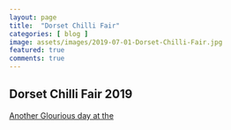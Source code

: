 ```yaml
---
layout: page
title:  "Dorset Chilli Fair"
categories: [ blog ]
image: assets/images/2019-07-01-Dorset-Chilli-Fair.jpg
featured: true
comments: true
---
```

## Dorset Chilli Fair 2019

[Another Glourious day at the ](https://www.greatdorsetchillifestival.co.uk/ "Dorset Chilli Fair")

<script src="https://cdn.jsdelivr.net/npm/publicalbum@latest/embed-ui.min.js" async></script>
<div class="pa-gallery-player-widget" style="width:100%; height:480px; display:none;"
  data-link="https://photos.app.goo.gl/iP4PawjXZSRV5vSS9"
  data-title="Dorset Chilli Fair 2019"
  data-description="15 new photos added to shared album">
  <img data-src="https://lh3.googleusercontent.com/JqoY3b4EsBoWV746I6zQS16PrYk3eY7c9A9-bSNmu6gdDke9BB3zJjAGuhRIIONKrbos7CUfpujJTOwQpwpXdhu3rR49D7c2Nfewuv9kJ_dU1O88xFH9S8bSAM4A_D93ri9PDXGXsTA=w1920-h1080" src="" alt="" />
  <img data-src="https://lh3.googleusercontent.com/2XpQHU58VoD5Ek5N_RHyRS9EygOiz7hDd7tillkN2tSNZGlAMRy_FYdhg3Hx40a5iCLysZgdyoNkHu_CsNjKg5q3yWo-Z9S_8Mt6OubXMAfSObcFtDFN9A64PSoqdxSmJNqq5Gt4Ysw=w1920-h1080" src="" alt="" />
  <img data-src="https://lh3.googleusercontent.com/thOcPZ8J9yE7Tib70pbYs8-5E53ASxjoYd5vLXcmqoTn1qgdlNRTwSabmkwwNOY4NDL53Pr9MP8YDQdk1nL4H23CWwmsQ-OYJYJ166OWcXXYTYGMeW9y_2nVCl06HOPlRoR7dsQjvLU=w1920-h1080" src="" alt="" />
  <img data-src="https://lh3.googleusercontent.com/nEjD5_pxo2NC2f9hJghIQr_J_tTetmvijf3PjpDzHvG7ezl0SMujORMzGBW_80D82-9hnl9SMKtXdAPEMHNw-cpQ4Y4-tAQ7M56NacJvH6Sp6tAzSGGBBm_kRheo3ictW-N1RfYgcS4=w1920-h1080" src="" alt="" />
  <img data-src="https://lh3.googleusercontent.com/eg-__veAYwK9ZVL3DWA95Xzca8_WZoNE6qP6_vA6GMgiCGYyiFiioBQuHUm5kIecEMa4SzKCwFNdjps1TpDzKF7GSmLfdTqaeHy6KShqwaBm1CN4OS2Lspmnfe_8hlj3SbGpwnF-Lic=w1920-h1080" src="" alt="" />
  <img data-src="https://lh3.googleusercontent.com/8cjom2BS81KgfUtzkYlgjh-clR-pReMW7xo05eE_peK7gukPFC4K3zTzThAtQQtucNP6snptorxiDnVaIYtlHG-CQZEZRAE27YH2z_cuCoN9RvAc6nJ8b3EQkrR21O8g1DN24yrlQ_Q=w1920-h1080" src="" alt="" />
  <img data-src="https://lh3.googleusercontent.com/QMF-B3gVYKqPeo0F3KH5n0zG3XoTEyzoCpFfBT38ohc89OZZfOXj-4u4HsVLBEi3pm4iH7bZuHWotrzPmYZHEog1IVKpvXnj2k6H6FYBvWtWw_IYWlDEf9DLSHiqOJ6_JFMtOb30RI4=w1920-h1080" src="" alt="" />
  <img data-src="https://lh3.googleusercontent.com/vGNQkFPv7RHUqtxsecrDjnjUIUVsDs9sSKzdvanNb0cNMctOux8DiRYWeVLoi2sAhosOmd1subgpHQfALkYC4Cgsx5BEq7VTFpDJQ8Mdk2WLGdkGti5wK3bYRqGEM65afAp-ZsfOt5c=w1920-h1080" src="" alt="" />
  <img data-src="https://lh3.googleusercontent.com/-WrbB-mkE6VfQt9Tuv0FLBQ589lsqaaPxZnNY9cUwpQbVQM9fhVQCacbMx7yNGDjjLQCwgtAPFLFzbzF33bBu8-YIM5YTEDfAZrFsei3TVqQRfgxFrOM85w2je8WtobbxnGx8GNJoWo=w1920-h1080" src="" alt="" />
  <img data-src="https://lh3.googleusercontent.com/BndAatmgoVilrKkUsW1Qtce9O-QlshfLvbJzR5kLNmZODcldVNluwcLVOpkMX1DdjZGbgTJPJVPgiJbnnuH2Yph20P6w2Z3rjsh6VdGe37IOiEG6sekeEAli7R091gPNYOHpki-AEn4=w1920-h1080" src="" alt="" />
  <img data-src="https://lh3.googleusercontent.com/qlyVUXYX5xmYdXFdXJNgBuUpuP0vWyXj9xpr97Pz7dcyJ7X1K7u-9wNBvMR2dTaROGfNmqIloyoCBXl-dw-kuSwM5mQ7xInht6AHlRd9qKZysuEPlfeA8Of5O0uFSw8VYcna4tu8KTA=w1920-h1080" src="" alt="" />
  <img data-src="https://lh3.googleusercontent.com/PhHuowAVLpFghwrsTP65j_q_4RUwhH5kWWxlSc86GcsivMmKK7pY4aigz6loZ1q9nmR_azI7If0MlLcN3o0Vm6VHd54trws-O9jFWHkLAUGt2i4iVtaV_KEERMq5y3dcxtgy9ntiHyM=w1920-h1080" src="" alt="" />
  <img data-src="https://lh3.googleusercontent.com/xJuMfDoP0utsG4_daHKszFnxnmu7zkrBiq6DtjrHjKtL44LHYzAORw8s9pNGu9Opb_LCwg0s4kfjVNe6lwYFEyPv_WWOl24nQYWPjo0bF4HE4-agbLMbYMP7jaEMUz6OkLRj2bGBNc4=w1920-h1080" src="" alt="" />
  <img data-src="https://lh3.googleusercontent.com/5jTcuI6Jf6UYaHWjOBn9hGkmDefoj81oHQZocrLU-VunnCL_AUX50TEHqldeHeWPmq3nG7p063gU48X-l_3F3LL8LWzTpPe-GjXLviNobz_fUsadewgT5XhEC_FG4y_JWTQentSauzw=w1920-h1080" src="" alt="" />
  <img data-src="https://lh3.googleusercontent.com/3XfyW55W9FYhqtzDLwWkx9LHYRVyiabJ8boU8ep5AxJ3btKkiS2ki4pyNtROiPwv3AayNx3dyzDka2Z5q9ZU-0E9ONXqbjIW7mnmdOA3kHYXtOAEQ9dKUUR4wnhxkyFqDCj0no3nZVg=w1920-h1080" src="" alt="" />
</div>
